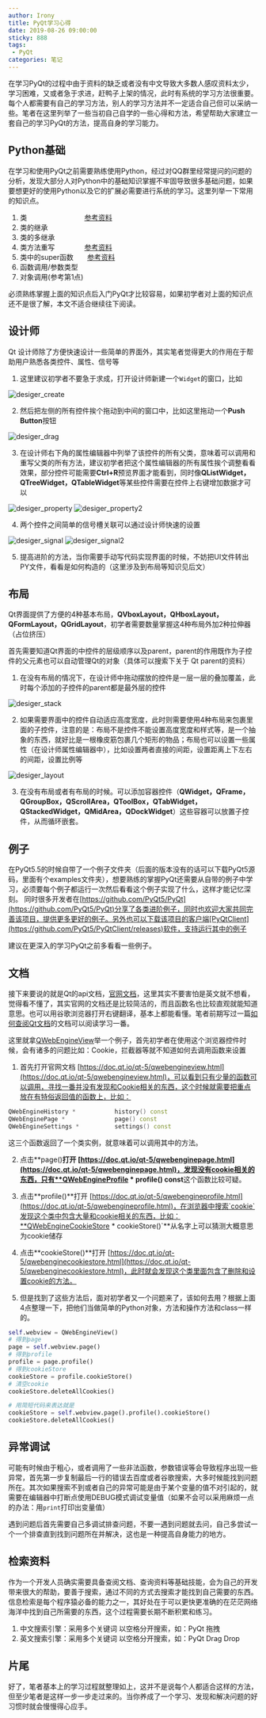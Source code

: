 ```yaml
---
author: Irony
title: PyQt学习心得
date: 2019-08-26 09:00:00
sticky: 888
tags: 
 - PyQt
categories: 笔记
---
```


在学习PyQt的过程中由于资料的缺乏或者没有中文导致大多数人感叹资料太少，学习困难，又或者急于求进，赶鸭子上架的情况，此时有系统的学习方法很重要。每个人都需要有自己的学习方法，别人的学习方法并不一定适合自己但可以采纳一些。笔者在这里列举了一些当初自己自学的一些心得和方法，希望帮助大家建立一套自己的学习PyQt的方法，提高自身的学习能力。
<!-- more -->

## Python基础

在学习和使用PyQt之前需要熟练使用Python，经过对QQ群里经常提问的问题的分析，发现大部分人对Python中的基础知识掌握不牢固导致很多基础问题，如果要想更好的使用Python以及它的扩展必需要进行系统的学习。这里列举一下常用的知识点。

1. 类　　　　　　　 　[参考资料](https://www.runoob.com/python3/python3-class.html)
2. 类的继承
3. 类的多继承
4. 类方法重写　　　　 [参考资料](https://www.runoob.com/w3cnote/python-extends-init.html)
5. 类中的super函数　　[参考资料](https://www.runoob.com/python/python-func-super.html)
6. 函数调用/参数类型
7. 对象调用(参考第1点)

必须熟练掌握上面的知识点后入门PyQt才比较容易，如果初学者对上面的知识点还不是很了解，本文不适合继续往下阅读。

## 设计师

Qt 设计师除了方便快速设计一些简单的界面外，其实笔者觉得更大的作用在于帮助用户熟悉各类控件、属性、信号等

1. 这里建议初学者不要急于求成，打开设计师新建一个`Widget`的窗口，比如

![desiger_create](/images/studynotes/desiger_create.png)

2. 然后把左侧的所有控件挨个拖动到中间的窗口中，比如这里拖动一个**Push Button**按钮

![desiger_drag](/images/studynotes/desiger_drag.png)

3. 在设计师右下角的属性编辑器中列举了该控件的所有父类，意味着可以调用和重写父类的所有方法，建议初学者把这个属性编辑器的所有属性挨个调整看看效果，部分控件可能需要**Ctrl+R**预览界面才能看到，同时像**QListWidget，QTreeWidget，QTableWidget**等某些控件需要在控件上右键增加数据才可以

![desiger_property](/images/studynotes/desiger_property.png)
![desiger_property2](/images/studynotes/desiger_property2.png)

4. 两个控件之间简单的信号槽关联可以通过设计师快速的设置

![desiger_signal](/images/studynotes/desiger_signal.png)
![desiger_signal2](/images/studynotes/desiger_signal2.png)

5. 提高进阶的方法，当你需要手动写代码实现界面的时候，不妨把UI文件转出PY文件，看看是如何构造的（这里涉及到布局等知识见后文）

## 布局

Qt界面提供了方便的4种基本布局，**QVboxLayout，QHboxLayout，QFormLayout，QGridLayout**，初学者需要数量掌握这4种布局外加2种拉伸器（占位挤压）

首先需要知道Qt界面的中控件的层级顺序以及parent，parent的作用既作为子控件的父元素也可以自动管理Qt的对象（具体可以搜索下关于 Qt parent的资料）

1. 在没有布局的情况下，在设计师中拖动摆放的控件是一层一层的叠加覆盖，此时每个添加的子控件的parent都是最外层的控件

![desiger_stack](/images/studynotes/desiger_stack.png)

2. 如果需要界面中的控件自动适应高度宽度，此时则需要使用4种布局来包裹里面的子控件，注意的是：布局不是控件不能设置高度宽度和样式等，是一个抽象的东西，就好比是一根橡皮筋包裹几个矩形的物品；布局也可以设置一些属性（在设计师属性编辑器中），比如设置两者直接的间距，设置距离上下左右的间距，设置比例等

![desiger_layout](/images/studynotes/desiger_layout.png)

3. 在没有布局或者有布局的时候。可以添加容器控件（**QWidget，QFrame，QGroupBox，QScrollArea，QToolBox，QTabWidget，QStackedWidget，QMidArea，QDockWidget**）这些容器可以放置子控件，从而循环嵌套。

## 例子

在PyQt5.5的时候自带了一个例子文件夹（后面的版本没有的话可以下载PyQt5源码，里面有个examples文件夹），想要熟练的掌握PyQt还需要从自带的例子中学习，必须要每个例子都运行一次然后看看这个例子实现了什么，这样才能记忆深刻。
同时很多开发者在[https://github.com/PyQt5/PyQt](https://github.com/PyQt5/PyQt)分享了各类进阶例子，同时也欢迎大家共同完善该项目，提供更多更好的例子。另外也可以下载该项目的客户端[PyQtClient](https://github.com/PyQt5/PyQtClient/releases)软件，支持运行其中的例子

建议在更深入的学习PyQt之前多看看一些例子。

## 文档

接下来要说的就是Qt的api文档，[官网文档](https://doc.qt.io/qt-5/classes.html)，这里其实不要害怕是英文就不想看，觉得看不懂了，其实官网的文档还是比较简洁的，而且函数名也比较直观就能知道意思。也可以用谷歌浏览器打开右键翻译，基本上都能看懂。笔者前期写过一篇[如何查阅Qt文档](/viewapi.html)的文档可以阅读学习一番。

这里就拿[QWebEngineView](https://doc.qt.io/qt-5/qwebengineview.html)举一个例子，首先初学者在使用这个浏览器控件时候，会有诸多的问题比如：Cookie，拦截器等就不知道如何去调用函数来设置

1. 首先打开官网文档 [https://doc.qt.io/qt-5/qwebengineview.html](https://doc.qt.io/qt-5/qwebengineview.html)，可以看到只有少量的函数可以调用，寻找一番并没有发现和Cookie相关的东西，这个时候就需要把重点放在有特俗返回值的函数上，比如：
```c++
QWebEngineHistory *	          history() const
QWebEnginePage *	          page() const
QWebEngineSettings *	      settings() const
```

这三个函数返回了一个类实例，就意味着可以调用其中的方法。

2. 点击**page()**打开 [https://doc.qt.io/qt-5/qwebenginepage.html](https://doc.qt.io/qt-5/qwebenginepage.html)，发现没有cookie相关的东西，只有**QWebEngineProfile *	profile() const**这个函数比较可疑。

3. 点击**profile()**打开 [https://doc.qt.io/qt-5/qwebengineprofile.html](https://doc.qt.io/qt-5/qwebengineprofile.html)，在浏览器中搜索`cookie`发现这个类中包含大量和cookie相关的东西，比如：**QWebEngineCookieStore *	cookieStore()`**从名字上可以猜测大概意思为cookie储存

4. 点击**cookieStore()**打开 [https://doc.qt.io/qt-5/qwebenginecookiestore.html](https://doc.qt.io/qt-5/qwebenginecookiestore.html)，此时就会发现这个类里面包含了删除和设置cookie的方法。

5. 但是找到了这些方法后，面对初学者又一个问题来了，该如何去用？根据上面4点整理一下，把他们当做简单的Python对象，方法和操作方法和class一样的。

```python
self.webview = QWebEngineView()
# 得到page
page = self.webview.page()
# 得到profile
profile = page.profile()
# 得到cookieStore
cookieStore = profile.cookieStore()
# 清空cookie
cookieStore.deleteAllCookies()

# 用简短代码来表达就是
cookieStore = self.webview.page().profile().cookieStore()
cookieStore.deleteAllCookies()
```

## 异常调试

可能有时候由于粗心，或者调用了一些非法函数，参数错误等会导致程序出现一些异常，首先第一步复制最后一行的错误去百度或者谷歌搜索，大多时候能找到问题所在。其次如果搜索不到或者自己的异常可能是由于某个变量的值不对引起的，就需要在编辑器中打断点使用DEBUG模式调试变量值（如果不会可以采用麻烦一点的办法：用`print`打印出变量值）

遇到问题后首先需要自己多调试排查问题，不要一遇到问题就去问，自己多尝试一个一个排查直到找到问题所在并解决，这也是一种提高自身能力的地方。

## 检索资料

作为一个开发人员确实需要具备查阅文档、查询资料等基础技能，会为自己的开发带来很大的帮助，要善于搜索，通过不同的方式去搜索才能找到自己需要的东西。信息检索是每个程序猿必备的能力之一，其好处在于可以更快更准确的在茫茫网络海洋中找到自己所需要的东西，这个过程需要长期不断积累和练习。

1. 中文搜索引擎：采用多个关键词 以空格分开搜索，如：PyQt 拖拽
2. 英文搜索引擎：采用多个关键词 以空格分开搜索，如：PyQt Drag Drop

## 片尾

好了，笔者基本上的学习过程就整理如上，这并不是说每个人都适合这样的方法，但至少笔者是这样一步一步走过来的。当你养成了一个学习、发现和解决问题的好习惯时就会慢慢得心应手。